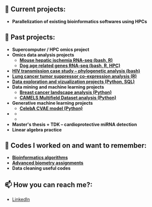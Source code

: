 <h2>🚀 Current projects:</h2>
<ul>
  <li><strong>Parallelization of existing bioinformatics softwares using HPCs</strong></li>
</ul>

<h2>📂 Past projects:</h2>
<ul>
  <li><strong>Supercomputer / HPC omics project</strong></li>
  <li>
      <strong>Omics data analysis projects</strong>
      <ul>
        <li>
          <a href="https://github.com/alvirag/Omics-analysis-mouse-hepatic-IR/tree/main" target="_blank">
            <strong>Mouse hepatic ischemia RNA-seq (bash, R)</strong>
          </a>
        </li>
        <li>
          <a href="https://github.com/alvirag/Omics-analysis-dog-samples-RNA-seq" target="_blank">
            <strong>Dog age related genes RNA-seq (bash, R, HPC)</strong>
          </a>
        </li>
      </ul>
    </li>


  
  <li>
    <a href="https://github.com/alvirag/HIV-sequence-alignment-project" target="_blank">
      <strong>HIV transmission case study – phylogenetic analysis (bash) </strong>
    </a>
  </li>
  <li>
    <a href="https://github.com/alvirag/Lung-cancer-tumor-supressor-co-expression-project" target="_blank">
      <strong>Lung cancer tumor suppressor co-expression analysis (R)</strong>
    </a>
  </li>
  <li>
    <a href="https://github.com/alvirag/Data-exploration-and-vizualization" target="_blank">
      <strong>Data exploration and vizualization projects (Python, SQL)</strong>
    </a>
  </li>

  
  <li>
    <strong>Data mining and machine learning projects</strong>
    <ul>
      <li>
        <a href="https://github.com/alvirag/Breast-cancer-proteom-landscape-project" target="_blank">
          <strong>Breast cancer landscape analysis (Python)</strong>
        </a>
      </li>
      <li>
        <a href="https://github.com/alvirag/CDM-project" target="_blank">
          <strong>CAMELS Multifield Dataset analysis (Python)</strong>
        </a>
      </li>
    </ul>
  </li>

  <li>
    <strong>Generative machine learning projects</strong>
    <ul>
      <li>
        <a href="https://github.com/alvirag/celebA-CVAE-project" target="_blank">
          <strong>CelebA CVAE model (Python)</strong>
        </a>
      </li>
    </ul>
  </li>

<li>
    <strong></strong>
    <ul>
      <li>
        <a href="" target="_blank">
          <strong></strong>
        </a>
      </li>
      <li>
        <a href="" target="_blank">
          <strong></strong>
        </a>
      </li>
    </ul>
  </li>


  


  <li><strong>Master's thesis + TDK – cardioprotective miRNA detection</strong></li>
  <li><strong>Linear algebra practice</strong></li>
</ul>





<h2>🧩 Codes I worked on and want to remember:</h2>
<ul>
  <li>
    <a href="https://github.com/alvirag/Bioinformatics-algorithms/tree/main" target="_blank">
      <strong>Bioinformatics algorithms</strong>
    </a>
  </li>
  <li>
    <a href="https://github.com/alvirag/Advanced-biometry" target="_blank">
      <strong>Advanced biometry assignments</strong>
    </a>
  </li>

  <li><strong>Data cleaning useful codes</strong></li>
</ul>


<h2>📫 How you can reach me?:</h2>
<ul>
  <li><a href="https://linkedin.com/in/yourprofile" target="_blank">LinkedIn</a></li>
</ul>
<!--
**joshmadakor1/joshmadakor1** is a ✨ _special_ ✨ repository because its `README.md` (this file) appears on your GitHub profile.

Here are some ideas to get you started:

- 🔭 I’m currently working on ...
- 🌱 I’m currently learning ...
- 👯 I’m looking to collaborate on ...
- 🤔 I’m looking for help with ...
- 💬 Ask me about ...
- 📫 How to reach me: ...
- 😄 Pronouns: ...
- ⚡ Fun fact: ...
-->
